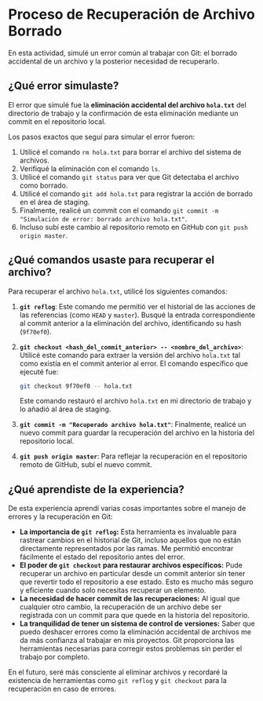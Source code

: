 # Proceso de Recuperación de Archivo Borrado

En esta actividad, simulé un error común al trabajar con Git: el borrado accidental de un archivo y la posterior necesidad de recuperarlo.

## ¿Qué error simulaste?

El error que simulé fue la **eliminación accidental del archivo `hola.txt`** del directorio de trabajo y la confirmación de esta eliminación mediante un commit en el repositorio local.

Los pasos exactos que seguí para simular el error fueron:

1.  Utilicé el comando `rm hola.txt` para borrar el archivo del sistema de archivos.
2.  Verifiqué la eliminación con el comando `ls`.
3.  Utilicé el comando `git status` para ver que Git detectaba el archivo como borrado.
4.  Utilicé el comando `git add hola.txt` para registrar la acción de borrado en el área de staging.
5.  Finalmente, realicé un commit con el comando `git commit -m "Simulación de error: borrado archivo hola.txt"`.
6.  Incluso subí este cambio al repositorio remoto en GitHub con `git push origin master`.

## ¿Qué comandos usaste para recuperar el archivo?

Para recuperar el archivo `hola.txt`, utilicé los siguientes comandos:

1.  **`git reflog`**: Este comando me permitió ver el historial de las acciones de las referencias (como `HEAD` y `master`). Busqué la entrada correspondiente al commit anterior a la eliminación del archivo, identificando su hash (`9f70ef0`).

2.  **`git checkout <hash_del_commit_anterior> -- <nombre_del_archivo>`**: Utilicé este comando para extraer la versión del archivo `hola.txt` tal como existía en el commit anterior al error. El comando específico que ejecuté fue:
    ```bash
    git checkout 9f70ef0 -- hola.txt
    ```
    Este comando restauró el archivo `hola.txt` en mi directorio de trabajo y lo añadió al área de staging.

3.  **`git commit -m "Recuperado archivo hola.txt"`**: Finalmente, realicé un nuevo commit para guardar la recuperación del archivo en la historia del repositorio local.

4.  **`git push origin master`**: Para reflejar la recuperación en el repositorio remoto de GitHub, subí el nuevo commit.

## ¿Qué aprendiste de la experiencia?

De esta experiencia aprendí varias cosas importantes sobre el manejo de errores y la recuperación en Git:

* **La importancia de `git reflog`:** Esta herramienta es invaluable para rastrear cambios en el historial de Git, incluso aquellos que no están directamente representados por las ramas. Me permitió encontrar fácilmente el estado del repositorio antes del error.
* **El poder de `git checkout` para restaurar archivos específicos:** Pude recuperar un archivo en particular desde un commit anterior sin tener que revertir todo el repositorio a ese estado. Esto es mucho más seguro y eficiente cuando solo necesitas recuperar un elemento.
* **La necesidad de hacer commit de las recuperaciones:** Al igual que cualquier otro cambio, la recuperación de un archivo debe ser registrada con un commit para que quede en la historia del repositorio.
* **La tranquilidad de tener un sistema de control de versiones:** Saber que puedo deshacer errores como la eliminación accidental de archivos me da más confianza al trabajar en mis proyectos. Git proporciona las herramientas necesarias para corregir estos problemas sin perder el trabajo por completo.

En el futuro, seré más consciente al eliminar archivos y recordaré la existencia de herramientas como `git reflog` y `git checkout` para la recuperación en caso de errores.

